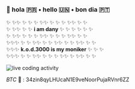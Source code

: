 

###   👋 hola 🇵🇷 • hello 🇺🇳 • bon dia 🇵🇹
✨ ✨✨ ✨ ✨ ✨ ✨✨ ✨ ✨ ✨ ✨✨ ✨ ✨  <br />
✨ ✨✨ ✨ ✨ **i am dany** ✨ ✨ ✨ ✨ ✨ ✨ <br />
✨ ✨✨ ✨ ✨ ✨ ✨✨ ✨ ✨ ✨ ✨✨ ✨ ✨ <br/>
✨✨✨ ✨ ✨ ✨✨ ✨ ✨ ✨✨ ✨ ✨ ✨✨ ✨ ✨   <br />
✨✨✨ **k.o.d.3000 is my moniker** ✨ ✨  ✨ <br />
✨✨✨ ✨ ✨ ✨✨ ✨ ✨ ✨ ✨✨ ✨ ✨✨ ✨ ✨  

![live coding activity](https://dany.codes/static/recent/activity/view.gif "view more of my coding activity at my site   • https://dany.codes • ")


*BTC* 🔮 : 34zin8qyLHUcaN1E9veNoorPujaRVnr6ZZ

<br />
